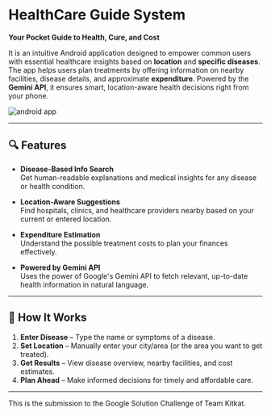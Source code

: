 # HealthCare Guide System  
**Your Pocket Guide to Health, Cure, and Cost**

It is an intuitive Android application designed to empower common users with essential healthcare insights based on **location** and **specific diseases**. The app helps users plan treatments by offering information on nearby facilities, disease details, and approximate **expenditure**. Powered by the **Gemini API**, it ensures smart, location-aware health decisions right from your phone.

![android app](https://github.com/user-attachments/assets/92135118-dffd-462f-ad65-bd808f7fbf8f)

---

## 🔍 Features

- **Disease-Based Info Search**  
  Get human-readable explanations and medical insights for any disease or health condition.

- **Location-Aware Suggestions**  
  Find hospitals, clinics, and healthcare providers nearby based on your current or entered location.

- **Expenditure Estimation**  
  Understand the possible treatment costs to plan your finances effectively.

- **Powered by Gemini API**  
  Uses the power of Google's Gemini API to fetch relevant, up-to-date health information in natural language.

---

## 🚀 How It Works

1. **Enter Disease** – Type the name or symptoms of a disease.
2. **Set Location** – Manually enter your city/area (or the area you want to get treated).
3. **Get Results** – View disease overview, nearby facilities, and cost estimates.
4. **Plan Ahead** – Make informed decisions for timely and affordable care.

---

This is the submission to the Google Solution Challenge of Team Kitkat.
